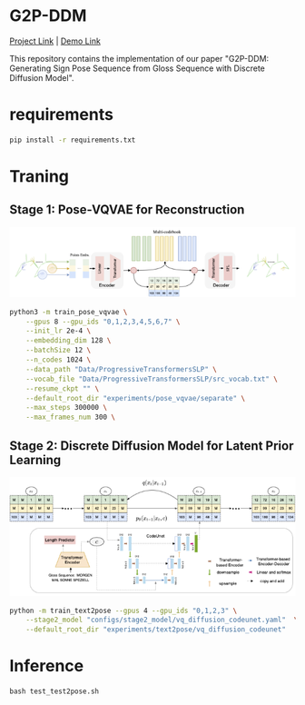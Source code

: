 # G2P-DDM
[Project Link](https://slpdiffusier.github.io/g2p-ddm/) | [Demo Link](https://slpdiffusier.github.io/g2p-ddm/)

This repository contains the implementation of our paper "G2P-DDM: Generating Sign Pose Sequence from Gloss Sequence with Discrete Diffusion Model".

# requirements

```bash
pip install -r requirements.txt
```

# Traning

## Stage 1: Pose-VQVAE for Reconstruction
![image](imgs/vae_2.png)

```bash
python3 -m train_pose_vqvae \
    --gpus 8 --gpu_ids "0,1,2,3,4,5,6,7" \
    --init_lr 2e-4 \
    --embedding_dim 128 \
    --batchSize 12 \
    --n_codes 1024 \
    --data_path "Data/ProgressiveTransformersSLP" \
    --vocab_file "Data/ProgressiveTransformersSLP/src_vocab.txt" \
    --resume_ckpt "" \
    --default_root_dir "experiments/pose_vqvae/separate" \
    --max_steps 300000 \
    --max_frames_num 300 \
```

## Stage 2: Discrete Diffusion Model for Latent Prior Learning
![image](imgs/diffusion.png)
```bash
python -m train_text2pose --gpus 4 --gpu_ids "0,1,2,3" \
    --stage2_model "configs/stage2_model/vq_diffusion_codeunet.yaml"  \
    --default_root_dir "experiments/text2pose/vq_diffusion_codeunet"
```

# Inference

```
bash test_test2pose.sh
```
